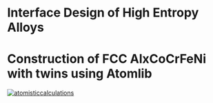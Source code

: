 # Interface Design of High Entropy Alloys

# Construction of FCC AlxCoCrFeNi with twins using Atomlib
[![atomisticcalculations](https://img.shields.io/badge/fccHea-streamlit-red)](https://fcc-alcocrfeni-construction.streamlit.app/)
